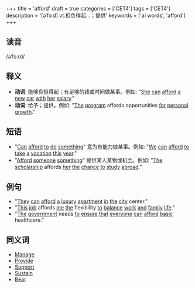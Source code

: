 +++
title = 'afford'
draft = true
categories = ['CET4']
tags = ['CET4']
description = '[əˈfɔːd] vt.担负得起…；提供'
keywords = ['ai words', 'afford']
+++

## 读音
/əˈfɔːrd/

## 释义
- **动词**: 能够负担得起；有足够的钱或时间做某事。例如: "[She](/zh/post/she/) [can](/zh/post/can/) [afford](/zh/post/afford/) [a](/zh/post/a/) [new](/zh/post/new/) [car](/zh/post/car/) [with](/zh/post/with/) [her](/zh/post/her/) [salary](/zh/post/salary/)."
- **动词**: 给予；提供。例如: "[The](/zh/post/the/) [program](/zh/post/program/) affords opportunities [for](/zh/post/for/) [personal](/zh/post/personal/) [growth](/zh/post/growth/)."

## 短语
- "[Can](/zh/post/can/) [afford](/zh/post/afford/) [to](/zh/post/to/) [do](/zh/post/do/) [something](/zh/post/something/)" 意为有能力做某事。例如: "[We](/zh/post/we/) [can](/zh/post/can/) [afford](/zh/post/afford/) [to](/zh/post/to/) [take](/zh/post/take/) [a](/zh/post/a/) [vacation](/zh/post/vacation/) [this](/zh/post/this/) [year](/zh/post/year/)."
- "[Afford](/zh/post/afford/) [someone](/zh/post/someone/) [something](/zh/post/something/)" 提供某人某物或机会。例如: "[The](/zh/post/the/) [scholarship](/zh/post/scholarship/) affords [her](/zh/post/her/) [the](/zh/post/the/) [chance](/zh/post/chance/) [to](/zh/post/to/) [study](/zh/post/study/) [abroad](/zh/post/abroad/)."

## 例句
- "[They](/zh/post/they/) [can](/zh/post/can/) [afford](/zh/post/afford/) [a](/zh/post/a/) [luxury](/zh/post/luxury/) [apartment](/zh/post/apartment/) [in](/zh/post/in/) [the](/zh/post/the/) [city](/zh/post/city/) center."
- "[This](/zh/post/this/) [job](/zh/post/job/) affords [me](/zh/post/me/) [the](/zh/post/the/) flexibility [to](/zh/post/to/) [balance](/zh/post/balance/) [work](/zh/post/work/) [and](/zh/post/and/) [family](/zh/post/family/) [life](/zh/post/life/)."
- "[The](/zh/post/the/) [government](/zh/post/government/) needs [to](/zh/post/to/) [ensure](/zh/post/ensure/) [that](/zh/post/that/) [everyone](/zh/post/everyone/) [can](/zh/post/can/) [afford](/zh/post/afford/) [basic](/zh/post/basic/) healthcare."

## 同义词
- [Manage](/zh/post/manage/)
- [Provide](/zh/post/provide/)
- [Support](/zh/post/support/)
- [Sustain](/zh/post/sustain/)
- [Bear](/zh/post/bear/)

